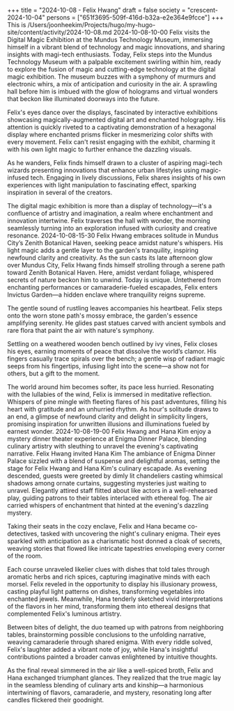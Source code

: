 +++
title = "2024-10-08 - Felix Hwang"
draft = false
society = "crescent-2024-10-04"
persons = ["651f3695-509f-416d-b32a-e2e364e9fcce"]
+++
This is /Users/joonheekim/Projects/hugo/my-hugo-site/content/activity/2024-10-08.md
2024-10-08-10-00
Felix visits the Digital Magic Exhibition at the Mundus Technology Museum, immersing himself in a vibrant blend of technology and magic innovations, and sharing insights with magi-tech enthusiasts.
Today, Felix steps into the Mundus Technology Museum with a palpable excitement swirling within him, ready to explore the fusion of magic and cutting-edge technology at the digital magic exhibition. The museum buzzes with a symphony of murmurs and electronic whirs, a mix of anticipation and curiosity in the air. A sprawling hall before him is imbued with the glow of holograms and virtual wonders that beckon like illuminated doorways into the future.

Felix's eyes dance over the displays, fascinated by interactive exhibitions showcasing magically-augmented digital art and enchanted holography. His attention is quickly riveted to a captivating demonstration of a hexagonal display where enchanted prisms flicker in mesmerizing color shifts with every movement. Felix can't resist engaging with the exhibit, charming it with his own light magic to further enhance the dazzling visuals.

As he wanders, Felix finds himself drawn to a cluster of aspiring magi-tech wizards presenting innovations that enhance urban lifestyles using magic-infused tech. Engaging in lively discussions, Felix shares insights of his own experiences with light manipulation to fascinating effect, sparking inspiration in several of the creators.

The digital magic exhibition is more than a display of technology—it's a confluence of artistry and imagination, a realm where enchantment and innovation intertwine. Felix traverses the hall with wonder, the morning seamlessly turning into an exploration infused with curiosity and creative resonance.
2024-10-08-15-30
Felix Hwang embraces solitude in Mundus City’s Zenith Botanical Haven, seeking peace amidst nature's whispers. His light magic adds a gentle layer to the garden's tranquility, inspiring newfound clarity and creativity.
As the sun casts its late afternoon glow over Mundus City, Felix Hwang finds himself strolling through a serene path toward Zenith Botanical Haven. Here, amidst verdant foliage, whispered secrets of nature beckon him to unwind. Today is unique. Untethered from enchanting performances or camaraderie-fueled escapades, Felix enters Invictus Garden—a hidden enclave where tranquility reigns supreme.

The gentle sound of rustling leaves accompanies his heartbeat. Felix steps onto the worn stone path's mossy embrace, the garden's essence amplifying serenity. He glides past statues carved with ancient symbols and rare flora that paint the air with nature's symphony.

Settling on a weathered wooden bench outlined by ivy vines, Felix closes his eyes, earning moments of peace that dissolve the world’s clamor. His fingers casually trace spirals over the bench; a gentle wisp of radiant magic seeps from his fingertips, infusing light into the scene—a show not for others, but a gift to the moment.

The world around him becomes softer, its pace less hurried. Resonating with the lullabies of the wind, Felix is immersed in meditative reflection. Whispers of pine mingle with fleeting flares of his past adventures, filling his heart with gratitude and an unhurried rhythm. As hour's solitude draws to an end, a glimpse of newfound clarity and delight in simplicity lingers, promising inspiration for unwritten illusions and illuminations fueled by earnest wonder.
2024-10-08-19-00
Felix Hwang and Hana Kim enjoy a mystery dinner theater experience at Enigma Dinner Palace, blending culinary artistry with sleuthing to unravel the evening's captivating narrative.
Felix Hwang invited Hana Kim
The ambiance of Enigma Dinner Palace sizzled with a blend of suspense and delightful aromas, setting the stage for Felix Hwang and Hana Kim's culinary escapade. As evening descended, guests were greeted by dimly lit chandeliers casting whimsical shadows among ornate curtains, suggesting mysteries just waiting to unravel. Elegantly attired staff flitted about like actors in a well-rehearsed play, guiding patrons to their tables interlaced with ethereal fog. The air carried whispers of enchantment that hinted at the evening's dazzling mystery.

Taking their seats in the cozy enclave, Felix and Hana became co-detectives, tasked with uncovering the night's culinary enigma. Their eyes sparkled with anticipation as a charismatic host donned a cloak of secrets, weaving stories that flowed like intricate tapestries enveloping every corner of the room.

Each course unraveled likelier clues with dishes that told tales through aromatic herbs and rich spices, capturing imaginative minds with each morsel. Felix reveled in the opportunity to display his illusionary prowess, casting playful light patterns on dishes, transforming vegetables into enchanted jewels. Meanwhile, Hana tenderly sketched vivid interpretations of the flavors in her mind, transforming them into ethereal designs that complemented Felix's luminous artistry.

Between bites of delight, the duo teamed up with patrons from neighboring tables, brainstorming possible conclusions to the unfolding narrative, weaving camaraderie through shared enigma. With every riddle solved, Felix's laughter added a vibrant note of joy, while Hana's insightful contributions painted a broader canvas enlightened by intuitive thoughts.

As the final reveal simmered in the air like a well-spiced broth, Felix and Hana exchanged triumphant glances. They realized that the true magic lay in the seamless blending of culinary arts and kinship—a harmonious intertwining of flavors, camaraderie, and mystery, resonating long after candles flickered their goodnight.

